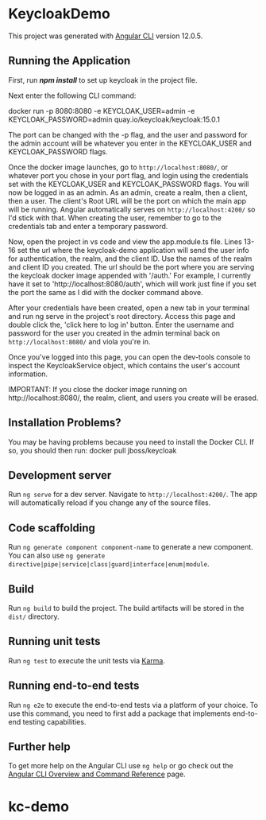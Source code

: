 # KeycloakDemo

This project was generated with [Angular CLI](https://github.com/angular/angular-cli) version 12.0.5.

## Running the Application

First, run ***npm install*** to set up keycloak in the project file.

Next enter the following CLI command: 

docker run -p 8080:8080 -e KEYCLOAK_USER=admin -e KEYCLOAK_PASSWORD=admin quay.io/keycloak/keycloak:15.0.1

The port can be changed with the -p flag, and the user and password for the admin account will be whatever you enter in the KEYCLOAK_USER and KEYCLOAK_PASSWORD flags. 

Once the docker image launches, go to `http://localhost:8080/`, or whatever port you chose in your port flag, and login using the credentials set with the KEYCLOAK_USER and KEYCLOAK_PASSWORD flags. You will now be logged in as an admin. As an admin, create a realm, then a client, then a user. The client's Root URL will be the port on which the main app will be running. Angular automatically serves on `http://localhost:4200/` so I'd stick with that. When creating the user, remember to go to the credentials tab and enter a temporary password.

Now, open the project in vs code and view the app.module.ts file. Lines 13-16 set the url where the keycloak-demo application will send the user info for authentication, the realm, and the client ID. Use the names of the realm and client ID you created. The url should be the port where you are serving the keycloak docker image appended with '/auth.' For example, I currently have it set to 'http://localhost:8080/auth', which will work just fine if you set the port the same as I did with the docker command above. 

After your credentials have been created, open a new tab in your terminal and run ng serve in the project's root directory. Access this page and double click the, 'click here to log in' button. Enter the username and password for the user you created in the admin terminal back on `http://localhost:8080/` and viola you're in. 

Once you've logged into this page, you can open the dev-tools console to inspect the KeycloakService object, which contains the user's account information.

IMPORTANT: If you close the docker image running on http://localhost:8080/, the realm, client, and users you create will be erased.  

## Installation Problems?

You may be having problems because you need to install the Docker CLI. If so, you should then run: docker pull jboss/keycloak

## Development server

Run `ng serve` for a dev server. Navigate to `http://localhost:4200/`. The app will automatically reload if you change any of the source files.

## Code scaffolding

Run `ng generate component component-name` to generate a new component. You can also use `ng generate directive|pipe|service|class|guard|interface|enum|module`.

## Build

Run `ng build` to build the project. The build artifacts will be stored in the `dist/` directory.

## Running unit tests

Run `ng test` to execute the unit tests via [Karma](https://karma-runner.github.io).

## Running end-to-end tests

Run `ng e2e` to execute the end-to-end tests via a platform of your choice. To use this command, you need to first add a package that implements end-to-end testing capabilities.

## Further help

To get more help on the Angular CLI use `ng help` or go check out the [Angular CLI Overview and Command Reference](https://angular.io/cli) page.
# kc-demo
